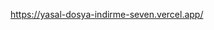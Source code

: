 https://yasal-dosya-indirme-seven.vercel.app/

<!--
new Date() yazarak tarihi almanız ve ardından bunuLocaleString'e dönüştürmeniz gerekir.

Konum bilgisini almak bu görevin en zor kısmıdır. Aynı zamanda kullanıcının butona tıklamasıyla tetiklenen olaylar zincirinde gerçekleşmesi gereken ilk şeydir. Bu nedenle bu görevle başlamanızı ve kodunuzu buradan oluşturmanızı öneririm.

Konum bilgisini almak için bir API kullanmanız gerekecektir.

Bunu Google'da aramanızı, kendi başınıza bir API bulmanızı ve nasıl yapacağınızı anlamak için belgeleri okumanızı öneririm, çünkü gerçek dünyada developer olarak yapacağınız şey budur. Bunun nasıl yapılacağına dair daha fazla ipucu istiyorsanız, aşağıdaki 50. satıra ilerleyin.





🚨 Spoiler uyarısı! Daha fazla ipucu ister misiniz? ️️⬇️ 50. satıra kaydırın 🚨



































https://ipapi.co/ adresindeki API'yi kullandım.

İhtiyacınız olan bilgileri bu API'den basitçe https://ipapi.co/json/ adresinden veri getirerek alabilirsiniz.

Bunun sonucunda, userData state'inde tarayıcı nesnesine entegre edilmesi gereken bir veri nesnesi döndürülür.

State'i ayarlamadan önce bu veriye ihtiyacımız olduğundan, temel olarak şu şekilde işleyebiliriz: veriyi getir -> veriyi ayrıştır -> userData state'ini ayrıştırılmış veriyle (ve talimatlarda belirtilen diğer değerlerle) ayarla.

Eğer tercihiniz ya da zorunluluğunuz dışında farklı bir API kullanıyorsanız (belki de benim kullandığım API artık çalışmıyor ya da bakımı yapılmıyor), buna göre ayarlamalar yapmanız gerekecektir, ancak prosedür aşağı yukarı benzer olacaktır.


 -->
